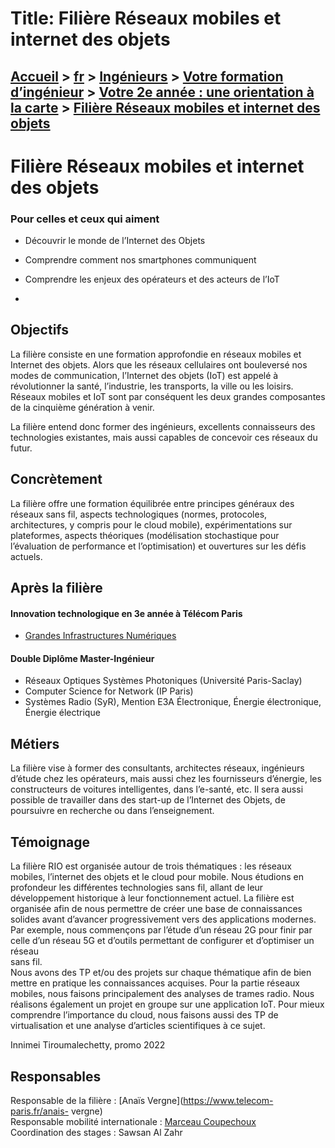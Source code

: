 # Title: Filière Réseaux mobiles et internet des objets

## [Accueil](https://www.telecom-paris.fr "https://www.telecom-paris.fr") > [fr](https://www.telecom-paris.fr/fr "fr") > [Ingénieurs](https://www.telecom-paris.fr/fr/ingenieur "Ingénieurs") > [Votre formation d’ingénieur](https://www.telecom-paris.fr/fr/ingenieur/formation "Votre formation d’ingénieur") > [Votre 2e année : une orientation à la carte](https://www.telecom-paris.fr/fr/ingenieur/formation/2e-annee-orientation "Votre 2e année : une orientation à la carte") > [Filière Réseaux mobiles et internet des objets](https://www.telecom-paris.fr/fr/ingenieur/formation/2e-annee-orientation/reseaux-mobiles-internet-objets)

[](https://www.telecom-paris.fr/fr/accueil)

# Filière Réseaux mobiles et internet des objets

### Pour celles et ceux qui aiment

  * Découvrir le monde de l’Internet des Objets
  * Comprendre comment nos smartphones communiquent
  * Comprendre les enjeux des opérateurs et des acteurs de l’IoT

  * 

## Objectifs

La filière consiste en une formation approfondie en réseaux mobiles et
Internet des objets. Alors que les réseaux cellulaires ont bouleversé nos
modes de communication, l’Internet des objets (IoT) est appelé à révolutionner
la santé, l’industrie, les transports, la ville ou les loisirs. Réseaux
mobiles et IoT sont par conséquent les deux grandes composantes de la
cinquième génération à venir.

La filière entend donc former des ingénieurs, excellents connaisseurs des
technologies existantes, mais aussi capables de concevoir ces réseaux du
futur.

## Concrètement

La filière offre une formation équilibrée entre principes généraux des réseaux
sans fil, aspects technologiques (normes, protocoles, architectures, y compris
pour le cloud mobile), expérimentations sur plateformes, aspects théoriques
(modélisation stochastique pour l’évaluation de performance et l’optimisation)
et ouvertures sur les défis actuels.

## Après la filière

#### Innovation technologique en 3e année à Télécom Paris

  * [Grandes Infrastructures Numériques](https://www.telecom-paris.fr/fr/ingenieur/votre-formation-dingenieur/votre-3e-annee-preparez-votre-carriere/grandes-infrastructures-numeriques)

#### Double Diplôme Master-Ingénieur

  * Réseaux Optiques Systèmes Photoniques (Université Paris-Saclay)
  * Computer Science for Network (IP Paris)
  * Systèmes Radio (SyR), Mention E3A Électronique, Énergie électronique, Énergie électrique

## Métiers

La filière vise à former des consultants, architectes réseaux, ingénieurs
d’étude chez les opérateurs, mais aussi chez les fournisseurs d’énergie, les
constructeurs de voitures intelligentes, dans l’e-santé, etc. Il sera aussi
possible de travailler dans des start-up de l’Internet des Objets, de
poursuivre en recherche ou dans l’enseignement.

## Témoignage

La filière RIO est organisée autour de trois thématiques : les réseaux
mobiles, l’internet des objets et le cloud pour mobile. Nous étudions en
profondeur les différentes technologies sans fil, allant de leur développement
historique à leur fonctionnement actuel. La filière est organisée afin de nous
permettre de créer une base de connaissances solides avant d’avancer
progressivement vers des applications modernes.  
Par exemple, nous commençons par l’étude d’un réseau 2G pour finir par celle
d’un réseau 5G et d’outils permettant de configurer et d’optimiser un réseau  
sans fil.  
Nous avons des TP et/ou des projets sur chaque thématique afin de bien mettre
en pratique les connaissances acquises. Pour la partie réseaux mobiles, nous
faisons principalement des analyses de trames radio. Nous  
réalisons également un projet en groupe sur une application IoT. Pour mieux
comprendre l’importance du cloud, nous faisons aussi des TP de virtualisation
et une analyse d’articles scientifiques à ce sujet.

Innimei Tiroumalechetty, promo 2022

## Responsables

Responsable de la filière : [Anaïs Vergne](https://www.telecom-paris.fr/anais-
vergne)  
Responsable mobilité internationale : [Marceau
Coupechoux](https://www.telecom-paris.fr/marceau-coupechoux)  
Coordination des stages : Sawsan Al Zahr

